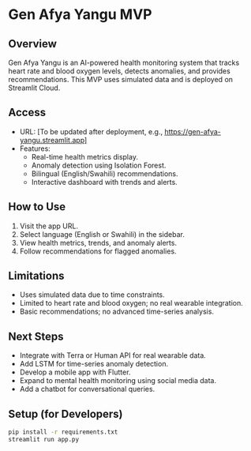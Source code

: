 # Gen Afya Yangu MVP

## Overview
Gen Afya Yangu is an AI-powered health monitoring system that tracks heart rate and blood oxygen levels, detects anomalies, and provides recommendations. This MVP uses simulated data and is deployed on Streamlit Cloud.

## Access
- URL: [To be updated after deployment, e.g., https://gen-afya-yangu.streamlit.app]
- Features:
  - Real-time health metrics display.
  - Anomaly detection using Isolation Forest.
  - Bilingual (English/Swahili) recommendations.
  - Interactive dashboard with trends and alerts.

## How to Use
1. Visit the app URL.
2. Select language (English or Swahili) in the sidebar.
3. View health metrics, trends, and anomaly alerts.
4. Follow recommendations for flagged anomalies.

## Limitations
- Uses simulated data due to time constraints.
- Limited to heart rate and blood oxygen; no real wearable integration.
- Basic recommendations; no advanced time-series analysis.

## Next Steps
- Integrate with Terra or Human API for real wearable data.
- Add LSTM for time-series anomaly detection.
- Develop a mobile app with Flutter.
- Expand to mental health monitoring using social media data.
- Add a chatbot for conversational queries.

## Setup (for Developers)
```bash
pip install -r requirements.txt
streamlit run app.py